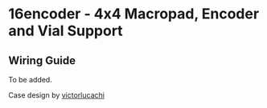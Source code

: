 
# 16encoder - 4x4 Macropad, Encoder and Vial Support

## **Wiring Guide**
To be added.

Case design by [victorlucachi](https://github.com/victorlucachi/void16)

